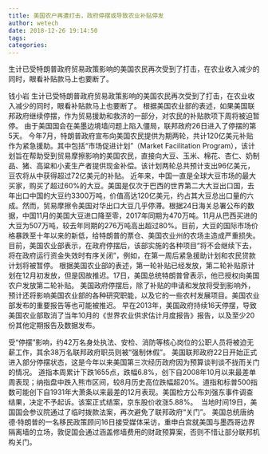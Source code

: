 ```yaml
---
title: 美国农户再遭打击，政府停摆或导致农业补贴停发
author: wetech
date: 2018-12-26 19:14:50
tags: 
categories: 
---
```

生计已受特朗普政府贸易政策影响的美国农民再次受到了打击，在农业收入减少的同时，眼看补贴款马上也要断了。
<!-- more -->
钱小岩
生计已受特朗普政府贸易政策影响的美国农民再次受到了打击，在农业收入减少的同时，眼看补贴款马上也要断了。
根据美国农业部的表述，如果美国联邦政府继续停摆，作为贸易援助和救济的一部分，对农民的补贴款项下周将被迫暂停。
由于美国国会在美墨边境墙问题上陷入僵局，联邦政府26日进入了停摆的第5天。
今年7月，特朗普政府宣布向美国农民提供为期两轮，共计120亿美元补贴作为紧急援助。其中包括“市场促进计划”（Market Facilitation Program），该计划旨在帮助受到贸易摩擦影响的美国农民，直接向大豆、玉米、棉花、杏仁、奶制品、猪、高粱和小麦生产者提供现金补偿。该计划两轮总共预计支出96亿美元，豆农将从中获得超过72亿美元的补贴。
近年来，中国一直是全球大豆市场的最大买家，购买了超过60%的大豆。美国是仅次于巴西的世界第二大大豆出口国，去年出口中国的大豆约3300万吨，价值高达120亿美元，约占其大豆总出口量的六成。然而，贸易摩擦令美国对华出口大豆几乎停滞。根据24日海关总署公布的数据，中国11月的美国大豆进口降至零，2017年同期为470万吨。11月从巴西买进的大豆为507万吨，较去年同期的276万吨高出超过80%。目前，大豆的国际市场价格暴跌至十年以来的新低，给特朗普的票仓、美国农业州的农场主造成严重损失。
目前，美国农业部表示，在政府停摆后，该部实施的各种项目“将不会继续下去，将在政府运行资金失效时有序关闭”，例如，在第一周后紧急援助计划和农民贷款计划将被暂停。
根据美国农业部的表述，第一轮补贴已经发放，第二轮补贴原计划在12月初发放，但是因故推迟。17日，美国总统特朗普曾表示，他已授权向美国农户发放第二轮补贴。
美国政府停摆后，除了补贴的申请和发放将受到影响外，预计还将影响美国农业部的各种研究职能，以及它的一些农村发展项目。美国农业部发布的重要报告等也可能被推迟。
早在2013年，美国政府持续16天停摆，导致美国农业部取消了当年10月的《世界农业供求估计月度报告》报告，以及至少20份其他定期报告及数据发布。
 
 
受“停摆”影响，约42万名身处执法、安检、消防等核心岗位的公职人员将被迫无薪工作，其余38万名联邦政府职员则被“强制休假”。
美国联邦政府22日开始正式进入部分停摆状态，这是今年以来美国第三次经历政府因为预算谈判谈不拢而关门的情况。
道指本周累计下跌1655点，跌幅6.8%，创下自2008年10月以来最差单周表现；纳指盘中跌入熊市区间，较8月历史高位跌幅超20%。道指和标普500指数可能创下自1931年大萧条以来最差的12月表现。美国检方公布刘强东事件调查结果，决定不予起诉。该案正式结案，京东股价收涨5.88%。 
当地时间19日，美国国会参议院通过了临时拨款法案，再次避免了联邦政府“关门”。
美国总统唐纳德·特朗普的一名移民政策顾问16日接受媒体采访，重申白宫就美国与墨西哥边界隔离墙的立场，敦促国会通过涵盖修墙费用的财政预算案，否则不惜让部分联邦机构关门。
